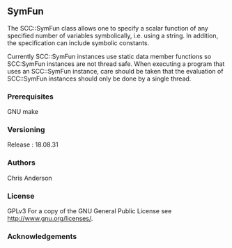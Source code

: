 ## SymFun
The SCC::SymFun class allows one to specify a scalar function of any specified number of variables symbolically, i.e. using a string. In addition, the specification can include symbolic constants. 

Currently SCC::SymFun instances use static data member functions so SCC:SymFun instances are not thread safe. When executing a program that uses an SCC::SymFun instance, care should be taken that the evaluation of  SCC::SymFun instances should only be done by a single thread.  
 
### Prerequisites

GNU make

### Versioning

Release : 18.08.31

### Authors

Chris Anderson

### License

GPLv3  For a copy of the GNU General Public License see <http://www.gnu.org/licenses/>.

### Acknowledgements















